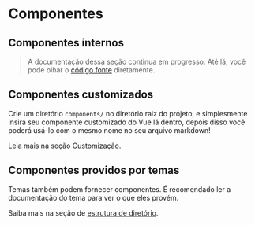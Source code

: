 # Componentes

## Componentes internos

> A documentação dessa seção continua em progresso. Até lá, você pode olhar o [código fonte](https://github.com/slidevjs/slidev/blob/main/packages/client/builtin) diretamente.

## Componentes customizados

Crie um diretório `components/` no diretório raiz do projeto, e simplesmente insira seu componente customizado do Vue lá dentro, depois disso você poderá usá-lo com o mesmo nome no seu arquivo markdown!

Leia mais na seção [Customização](/custom/directory-structure#components).

## Componentes providos por temas

Temas também podem fornecer componentes. É recomendado ler a documentação do tema para ver o que eles provém.

Saiba mais na seção de [estrutura de diretório](/custom/directory-structure).
